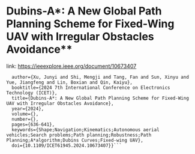 # Dubins-A*: A New Global Path Planning Scheme for Fixed-Wing UAV with Irregular Obstacles Avoidance**  
link: https://ieeexplore.ieee.org/document/10673407   
```@INPROCEEDINGS{10673407,
  author={Xu, Junyi and Shi, Mengji and Tang, Fan and Sun, Xinyu and Yue, Jiangfeng and Lin, Boxian and Qin, Kaiyu},
  booktitle={2024 7th International Conference on Electronics Technology (ICET)}, 
  title={Dubins-A*: A New Global Path Planning Scheme for Fixed-Wing UAV with Irregular Obstacles Avoidance}, 
  year={2024},
  volume={},
  number={},
  pages={636-641},
  keywords={Shape;Navigation;Kinematics;Autonomous aerial vehicles;Search problems;Path planning;Robustness;Path Planning;A*algorithm;Dubins Curves;Fixed-wing UAV},
  doi={10.1109/ICET61945.2024.10673407}}```
